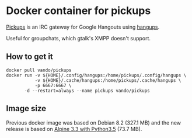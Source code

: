 # Docker container for pickups

[Pickups](https://github.com/mtomwing/pickups) is an IRC gateway for
Google Hangouts using [hangups](https://github.com/tdryer/hangups).

Useful for groupchats, which gtalk's XMPP doesn't support. 

## How to get it

```
docker pull vando/pickups
docker run -v ${HOME}/.config/hangups:/home/pickups/.config/hangups \
           -v ${HOME}/.cache/hangups:/home/pickups/.cache/hangups \
           -p 6667:6667 \
	   -d --restart=always --name pickups vando/pickups
```

## Image size

Previous docker image was based on Debian 8.2 (327.1 MB) and the new release
is based on [Alpine 3.3 with Python3.5](https://github.com/frol/docker-alpine-python3)
(73.7 MB).
